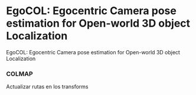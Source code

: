 # EgoCOL: Egocentric Camera pose estimation for Open-world 3D object Localization
EgoCOL: Egocentric Camera pose estimation for Open-world 3D object Localization


### COLMAP

Actualizar rutas en los transforms
